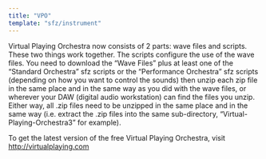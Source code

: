 ```yaml
---
title: "VPO"
template: "sfz/instrument"
---
```

Virtual Playing Orchestra now consists of 2 parts: wave files and scripts.
These two things work together. The scripts configure the use of the wave files.
You need to download the “Wave Files” plus at least one of the
“Standard Orchestra” sfz scripts or the “Performance Orchestra” sfz scripts
(depending on how you want to control the sounds) then unzip each zip file in
the same place and in the same way as you did with the wave files, or wherever
your DAW (digital audio workstation) can find the files you unzip. Either way,
all .zip files need to be unzipped in the same place and in the same way
(i.e. extract the .zip files into the same sub-directory,
“Virtual-Playing-Orchestra3” for example).

To get the latest version of the free Virtual Playing Orchestra,
visit <http://virtualplaying.com>
